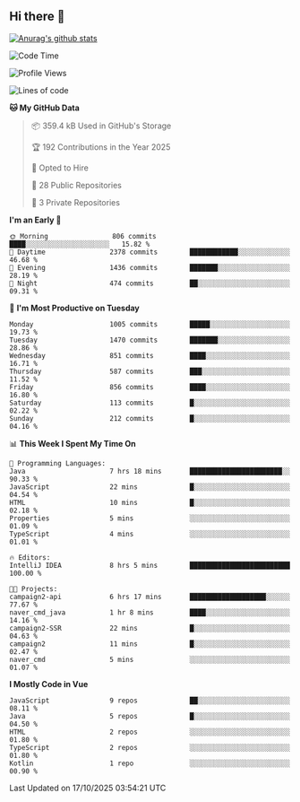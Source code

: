 ## Hi there 👋

[![Anurag's github stats](https://github-readme-stats.vercel.app/api?username=Songwonseok)](https://github.com/anuraghazra/github-readme-stats)



<!--START_SECTION:waka-->
![Code Time](http://img.shields.io/badge/Code%20Time-3%2C788%20hrs%2036%20mins-blue)

![Profile Views](http://img.shields.io/badge/Profile%20Views-0-blue)

![Lines of code](https://img.shields.io/badge/From%20Hello%20World%20I%27ve%20Written-34.8%20million%20lines%20of%20code-blue)

**🐱 My GitHub Data** 

> 📦 359.4 kB Used in GitHub's Storage 
 > 
> 🏆 192 Contributions in the Year 2025
 > 
> 💼 Opted to Hire
 > 
> 📜 28 Public Repositories 
 > 
> 🔑 3 Private Repositories 
 > 
**I'm an Early 🐤** 

```text
🌞 Morning                806 commits         ████░░░░░░░░░░░░░░░░░░░░░   15.82 % 
🌆 Daytime                2378 commits        ████████████░░░░░░░░░░░░░   46.68 % 
🌃 Evening                1436 commits        ███████░░░░░░░░░░░░░░░░░░   28.19 % 
🌙 Night                  474 commits         ██░░░░░░░░░░░░░░░░░░░░░░░   09.31 % 
```
📅 **I'm Most Productive on Tuesday** 

```text
Monday                   1005 commits        █████░░░░░░░░░░░░░░░░░░░░   19.73 % 
Tuesday                  1470 commits        ███████░░░░░░░░░░░░░░░░░░   28.86 % 
Wednesday                851 commits         ████░░░░░░░░░░░░░░░░░░░░░   16.71 % 
Thursday                 587 commits         ███░░░░░░░░░░░░░░░░░░░░░░   11.52 % 
Friday                   856 commits         ████░░░░░░░░░░░░░░░░░░░░░   16.80 % 
Saturday                 113 commits         █░░░░░░░░░░░░░░░░░░░░░░░░   02.22 % 
Sunday                   212 commits         █░░░░░░░░░░░░░░░░░░░░░░░░   04.16 % 
```


📊 **This Week I Spent My Time On** 

```text
💬 Programming Languages: 
Java                     7 hrs 18 mins       ███████████████████████░░   90.33 % 
JavaScript               22 mins             █░░░░░░░░░░░░░░░░░░░░░░░░   04.54 % 
HTML                     10 mins             █░░░░░░░░░░░░░░░░░░░░░░░░   02.18 % 
Properties               5 mins              ░░░░░░░░░░░░░░░░░░░░░░░░░   01.09 % 
TypeScript               4 mins              ░░░░░░░░░░░░░░░░░░░░░░░░░   01.01 % 

🔥 Editors: 
IntelliJ IDEA            8 hrs 5 mins        █████████████████████████   100.00 % 

🐱‍💻 Projects: 
campaign2-api            6 hrs 17 mins       ███████████████████░░░░░░   77.67 % 
naver_cmd_java           1 hr 8 mins         ████░░░░░░░░░░░░░░░░░░░░░   14.16 % 
campaign2-SSR            22 mins             █░░░░░░░░░░░░░░░░░░░░░░░░   04.63 % 
campaign2                11 mins             █░░░░░░░░░░░░░░░░░░░░░░░░   02.47 % 
naver_cmd                5 mins              ░░░░░░░░░░░░░░░░░░░░░░░░░   01.07 % 
```

**I Mostly Code in Vue** 

```text
JavaScript               9 repos             ██░░░░░░░░░░░░░░░░░░░░░░░   08.11 % 
Java                     5 repos             █░░░░░░░░░░░░░░░░░░░░░░░░   04.50 % 
HTML                     2 repos             ░░░░░░░░░░░░░░░░░░░░░░░░░   01.80 % 
TypeScript               2 repos             ░░░░░░░░░░░░░░░░░░░░░░░░░   01.80 % 
Kotlin                   1 repo              ░░░░░░░░░░░░░░░░░░░░░░░░░   00.90 % 
```




 Last Updated on 17/10/2025 03:54:21 UTC
<!--END_SECTION:waka-->
